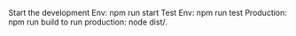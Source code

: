 Start the development Env: npm run start
Test Env: npm run test
Production: npm run build
to run production: node dist/.
